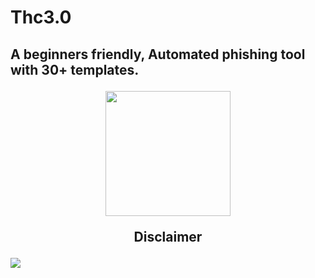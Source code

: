 # Thc3.0

<h2> A beginners friendly, Automated phishing tool with 30+ templates.
<p align="center">
<img src="https://cybersapiens.com.au/wp-content/uploads/2021/07/1626357573804.png" style="width: 200px;">  </br>
</p>
<p align="center">Disclaimer</p>
<p align="left" dir="auto">
  <a href="https://shell.cloud.google.com/cloudshell/open?cloudshell_git_repo=https://github.com/mokkabca/thc3.0.git" rel="nofollow"><img src="https://camo.githubusercontent.com/1f5a0009d2c199f7e8926b3f46e0e6c0243f11e181401cbba973f96abb34cf27/68747470733a2f2f677374617469632e636f6d2f636c6f75647373682f696d616765732f6f70656e2d62746e2e737667" data-canonical-src="https://gstatic.com/cloudssh/images/open-btn.svg" style="max-width: 100%;"></a>
</p>

